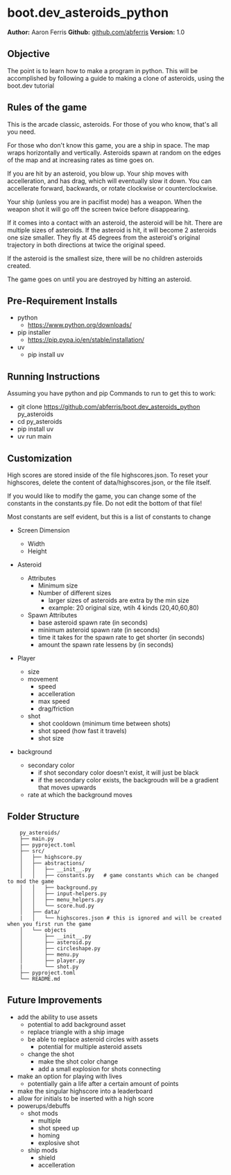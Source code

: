 # boot.dev_asteroids_python
**Author:** Aaron Ferris
**Github:** [github.com/abferris](https://github.com/abferris)
**Version:** 1.0
## Objective

The point is to learn how to make a program in python. This will be accomplished by following a guide to making a clone of asteroids, using the boot.dev tutorial

## Rules of the game

This is the arcade classic, asteroids. For those of you who know, that's all you need.

For those who don't know this game, you are a ship in space. The map wraps horizontally and vertically. Asteroids spawn at random on the edges of the map and at increasing rates as time goes on. 

If you are hit by an asteroid, you blow up. Your ship moves with accelleration, and has drag, which will eventually slow it down. You can accellerate forward, backwards, or rotate clockwise or counterclockwise.

Your ship (unless you are in pacifist mode) has a weapon. When the weapon shot it will go off the screen twice before disappearing.

If it comes into a contact with an asteroid, the asteroid will be hit. There are multiple sizes of asteroids. If the asteroid is hit, it will become 2 asteroids one size smaller. They fly at 45 degrees from the asteroid's original trajectory in both directions at twice the original speed.

If the asteroid is the smallest size, there will be no children asteroids created.

The game goes on until you are destroyed by hitting an asteroid.

## Pre-Requirement Installs

- python 
  - https://www.python.org/downloads/
- pip installer
  - https://pip.pypa.io/en/stable/installation/
- uv
  - pip install uv


## Running Instructions

Assuming you have python and pip
Commands to run to get this to work:
- git clone https://github.com/abferris/boot.dev_asteroids_python py_asteroids
- cd py_asteroids
- pip install uv
- uv run main

## Customization 

High scores are stored inside of the file highscores.json.
To reset your highscores, delete the content of data/highscores.json, or the file itself.

If you would like to modify the game, you can change some of the constants in the constants.py file.
Do not edit the bottom of that file!

Most constants are self evident, but this is a list of constants to change
- Screen Dimension
  - Width
  - Height
- Asteroid
  - Attributes
    - Minimum size
    - Number of different sizes 
      - larger sizes of asteroids are extra by the min size
      - example: 20 original size, wtih 4 kinds (20,40,60,80)
  - Spawn Attributes
    - base asteroid spawn rate (in seconds)
    - minimum asteroid spawn rate (in seconds)
    - time it takes for the spawn rate to get shorter (in seconds)
    - amount the spawn rate lessens by (in seconds)
- Player
  - size
  - movement
    - speed
    - accelleration
    - max speed
    - drag/friction
  - shot
    - shot cooldown (minimum time between shots)
    - shot speed (how fast it travels)
    - shot size

- background
  - secondary color
    - if shot secondary color doesn't exist, it will just be black
    - if the secondary color exists, the backgroudn will be a gradient that moves upwards
  - rate at which the background moves 



## Folder Structure

        py_asteroids/
        ├── main.py
        ├── pyproject.toml
        ├── src/
        │   ├── highscore.py
        │   ├── abstractions/
        │   │   ├── __init__.py
        │   │   ├── constants.py   # game constants which can be changed to mod the game
        │   │   ├── background.py  
        │   │   ├── input-helpers.py
        │   │   ├── menu_helpers.py
        │   │   └── score.hud.py
        │   ├── data/
        |   │   └── highscores.json # this is ignored and will be created when you first run the game
        │   └── objects
        │       ├── __init__.py   
        │       ├── asteroid.py
        │       ├── circleshape.py
        │       ├── menu.py
        │       ├── player.py
        |       └── shot.py
        ├── pyproject.toml
        └── README.md

## Future Improvements
- add the ability to use assets
  - potential to add background asset
  - replace triangle with a ship image
  - be able to replace asteroid circles with assets
    - potential for multiple asteroid assets
  - change the shot
    - make the shot color change
    - add a small explosion for shots connecting
- make an option for playing with lives
  - potentially gain a life after a certain amount of points
- make the singular highscore into a leaderboard
- allow for initials to be inserted with a high score
- powerups/debuffs
  - shot mods
    - multiple 
    - shot speed up
    - homing
    - explosive shot
  - ship mods
    - shield
    - accelleration
